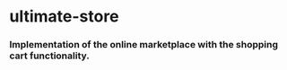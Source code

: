 # ultimate-store

<h3>Implementation of the online marketplace with the shopping cart functionality.</h3>